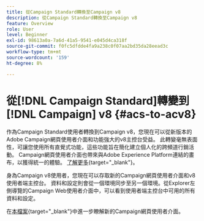 ```yaml
---
title: 從Campaign Standard轉換至Campaign v8
description: 從Campaign Standard轉換至Campaign v8
feature: Overview
role: User
level: Beginner
exl-id: 98613a0a-7a6d-41a5-9541-e045d4ca318f
source-git-commit: f0fc5dfdde4fa9a238c0f07aa2bd35da28eead3c
workflow-type: tm+mt
source-wordcount: '159'
ht-degree: 8%

---
```


# 從[!DNL Campaign Standard]轉變到[!DNL Campaign] v8 {#acs-to-acv8}

作為Campaign Standard使用者轉換到Campaign v8，您現在可以從新版本的Adobe Campaign網頁使用者介面和功能強大的v8主控台受益。 此轉變毫無表面性，可讓您使用所有直覺式功能，這些功能旨在簡化建立個人化的跨頻道行銷活動。 Campaign網頁使用者介面也帶來與Adobe Experience Platform連結的畫布，以獲得統一的體驗。 [了解更多](https://experienceleague.adobe.com/en/docs/campaign-web/v8/start/acs-migration){target="_blank"}。

身為Campaign v8使用者，您現在可以存取新的Campaign網頁使用者介面和v8使用者端主控台。 資料和設定則會從一個環境同步至另一個環境。從Explorer左側導覽的Campaign Web使用者介面中，可以看到使用者端主控台中可用的所有資料和設定。

在[本檔案](https://experienceleague.adobe.com/docs/campaign-web/v8/campaign-web-home.html?lang=zh-Hant){target="_blank"}中進一步瞭解新的Campaign網頁使用者介面。
